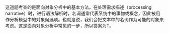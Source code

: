 这道题考查的是面向对象分析中的基本方法。在处理需求描述（processing narrative）时，进行语法解析时，名词通常代表系统中的事物或概念，因此被用作分析模型中的对象候选项。也就是说，我们会把文本中的名词作为可能的对象来考虑。这是面向对象分析中常见的一步，所以答案为T。
